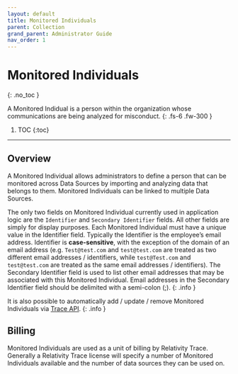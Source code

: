 ```yaml
---
layout: default
title: Monitored Individuals
parent: Collection
grand_parent: Administrator Guide
nav_order: 1
---
```


# Monitored Individuals
{: .no_toc }


A Monitored Indidual is a person within the organization whose communications are being analyzed for misconduct.
{: .fs-6 .fw-300 }

1. TOC
{:toc}

---

## Overview
A Monitored Individual allows administrators to define a person that can be monitored across Data Sources by importing and analyzing data that belongs to them. Monitored Individuals can be linked to multiple Data Sources.

The only two fields on Monitored Individual currently used in application logic are the `Identifier` and `Secondary Identifier` fields. All other fields are simply for display purposes. Each Monitored Individual must have a unique value in the Identifier field. Typically the Identifier is the employee’s email address. Identifier is **case-sensitive**, with the exception of the domain of an email address (e.g. `Test@test.com` and `test@test.com` are treated as two different email addresses / identifiers, while `test@Test.com` and `test@test.com` are treated as the same email addresses / identifiers). The Secondary Identifier field is used to list other email addresses that may be associated with this Monitored Individual. Email addresses in the Secondary Identifier field should be delimited with a semi-colon (;).
{: .info }

It is also possible to automatically add / update / remove Monitored Individuals via [Trace API](/docs/administrator_guide/proactive_ingestion_api_documentation.md).
{: .info } 

## Billing
Monitored Individuals are used as a unit of billing by Relativity Trace. Generally a Relativity Trace license will specify a number of Monitored Individuals available and the number of data sources they can be used on.